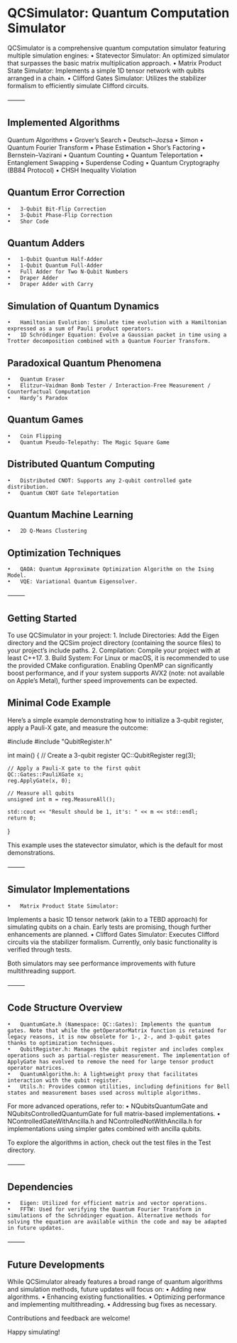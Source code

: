 # QCSimulator: Quantum Computation Simulator

QCSimulator is a comprehensive quantum computation simulator featuring multiple simulation engines:
	•	Statevector Simulator: An optimized simulator that surpasses the basic matrix multiplication approach.
	•	Matrix Product State Simulator: Implements a simple 1D tensor network with qubits arranged in a chain.
	•	Clifford Gates Simulator: Utilizes the stabilizer formalism to efficiently simulate Clifford circuits.

⸻

## Implemented Algorithms

Quantum Algorithms
	•	Grover’s Search
	•	Deutsch–Jozsa
	•	Simon
	•	Quantum Fourier Transform
	•	Phase Estimation
	•	Shor’s Factoring
	•	Bernstein–Vazirani
	•	Quantum Counting
	•	Quantum Teleportation
	•	Entanglement Swapping
	•	Superdense Coding
	•	Quantum Cryptography (BB84 Protocol)
	•	CHSH Inequality Violation

## Quantum Error Correction
	•	3-Qubit Bit-Flip Correction
	•	3-Qubit Phase-Flip Correction
	•	Shor Code

## Quantum Adders
	•	1-Qubit Quantum Half-Adder
	•	1-Qubit Quantum Full-Adder
	•	Full Adder for Two N-Qubit Numbers
	•	Draper Adder
	•	Draper Adder with Carry

## Simulation of Quantum Dynamics
	•	Hamiltonian Evolution: Simulate time evolution with a Hamiltonian expressed as a sum of Pauli product operators.
	•	1D Schrödinger Equation: Evolve a Gaussian packet in time using a Trotter decomposition combined with a Quantum Fourier Transform.

## Paradoxical Quantum Phenomena
	•	Quantum Eraser
	•	Elitzur–Vaidman Bomb Tester / Interaction-Free Measurement / Counterfactual Computation
	•	Hardy’s Paradox

## Quantum Games
	•	Coin Flipping
	•	Quantum Pseudo-Telepathy: The Magic Square Game

## Distributed Quantum Computing
	•	Distributed CNOT: Supports any 2-qubit controlled gate distribution.
	•	Quantum CNOT Gate Teleportation

## Quantum Machine Learning
	•	2D Q-Means Clustering

## Optimization Techniques
	•	QAOA: Quantum Approximate Optimization Algorithm on the Ising Model.
	•	VQE: Variational Quantum Eigensolver.

⸻

## Getting Started

To use QCSimulator in your project:
	1.	Include Directories:
Add the Eigen directory and the QCSim project directory (containing the source files) to your project’s include paths.
	2.	Compilation:
Compile your project with at least C++17.
	3.	Build System:
For Linux or macOS, it is recommended to use the provided CMake configuration. Enabling OpenMP can significantly boost performance, and if your system supports AVX2 (note: not available on Apple’s Metal), further speed improvements can be expected.

## Minimal Code Example

Here’s a simple example demonstrating how to initialize a 3-qubit register, apply a Pauli-X gate, and measure the outcome:

#include <iostream>
#include "QubitRegister.h"

int main() {
    // Create a 3-qubit register
    QC::QubitRegister reg(3);
    
    // Apply a Pauli-X gate to the first qubit
    QC::Gates::PauliXGate x;
    reg.ApplyGate(x, 0);
    
    // Measure all qubits
    unsigned int m = reg.MeasureAll();
    
    std::cout << "Result should be 1, it's: " << m << std::endl;
    return 0;
}

This example uses the statevector simulator, which is the default for most demonstrations.

⸻

## Simulator Implementations
	•	Matrix Product State Simulator:
Implements a basic 1D tensor network (akin to a TEBD approach) for simulating qubits on a chain. Early tests are promising, though further enhancements are planned.
	•	Clifford Gates Simulator:
Executes Clifford circuits via the stabilizer formalism. Currently, only basic functionality is verified through tests.

Both simulators may see performance improvements with future multithreading support.

⸻

## Code Structure Overview
	•	QuantumGate.h (Namespace: QC::Gates): Implements the quantum gates. Note that while the getOperatorMatrix function is retained for legacy reasons, it is now obsolete for 1-, 2-, and 3-qubit gates thanks to optimization techniques.
	•	QubitRegister.h: Manages the qubit register and includes complex operations such as partial-register measurement. The implementation of ApplyGate has evolved to remove the need for large tensor product operator matrices.
	•	QuantumAlgorithm.h: A lightweight proxy that facilitates interaction with the qubit register.
	•	Utils.h: Provides common utilities, including definitions for Bell states and measurement bases used across multiple algorithms.

For more advanced operations, refer to:
	•	NQubitsQuantumGate and NQubitsControlledQuantumGate for full matrix-based implementations.
	•	NControlledGateWithAncilla.h and NControlledNotWithAncilla.h for implementations using simpler gates combined with ancilla qubits.

To explore the algorithms in action, check out the test files in the Test directory.

⸻

## Dependencies
	•	Eigen: Utilized for efficient matrix and vector operations.
	•	FFTW: Used for verifying the Quantum Fourier Transform in simulations of the Schrödinger equation. Alternative methods for solving the equation are available within the code and may be adapted in future updates.

⸻

## Future Developments

While QCSimulator already features a broad range of quantum algorithms and simulation methods, future updates will focus on:
	•	Adding new algorithms.
	•	Enhancing existing functionalities.
	•	Optimizing performance and implementing multithreading.
	•	Addressing bug fixes as necessary.

Contributions and feedback are welcome!

Happy simulating!
